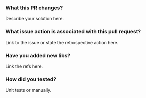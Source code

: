 ### What this PR changes?
Describe your solution here.

### What issue action is associated with this pull request?
Link to the issue or state the retrospective action here.

### Have you added new libs?
Link the refs here.

### How did you tested?
Unit tests or manually.